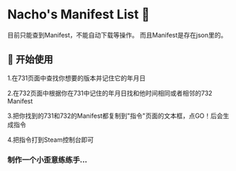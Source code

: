 # Nacho's Manifest List 🚀

目前只能查到Manifest，不能自动下载等操作。
而且Manifest是存在json里的。

## 🎯 开始使用

1.在731页面中查找你想要的版本并记住它的年月日

2.在732页面中根据你在731中记住的年月日找和他时间相同或者相邻的732 Manifest

3.把你找到的731和732的Manifest都复制到"指令"页面的文本框，点GO！后会生成指令

4.把指令打到Steam控制台即可

### 制作一个小歪意练练手...
